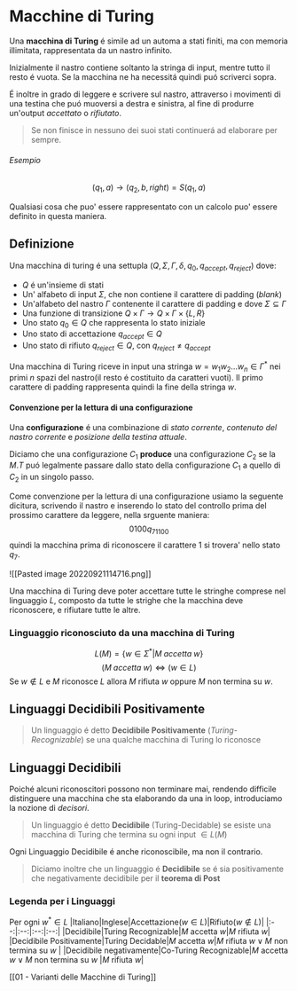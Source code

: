 # Macchine di Turing
Una **macchina di Turing** é simile ad un automa a stati finiti, ma con memoria illimitata, rappresentata da un nastro infinito.

Inizialmente il nastro contiene soltanto la stringa di input, mentre tutto il resto é vuota. Se la macchina ne ha necessitá quindi puó scriverci sopra.

É inoltre in grado di leggere e scrivere sul nastro, attraverso i movimenti di una testina che puó muoversi a destra e sinistra, al fine di produrre un'output *accettato* o *rifiutato*. 

> Se non finisce in nessuno dei suoi stati continuerá ad elaborare per sempre.

###### Esempio
$$(q_1,a)\to(q_2,b,right)=S(q_1,a)$$

Qualsiasi cosa che puo' essere rappresentato con un calcolo puo' essere definito in questa maniera.
## Definizione
Una macchina di turing é una settupla $(Q,\Sigma,\Gamma,\delta,q_0,q_{accept},q_{reject})$
dove:
- $Q$ é un'insieme di stati
- Un' alfabeto di input $\Sigma$, che non contiene il carattere di padding (*blank*)
- Un'alfabeto del nastro $\Gamma$ contenente il carattere di padding e dove $\Sigma\subseteq\Gamma$
- Una funzione di transizione $Q\times\Gamma\to Q\times\Gamma\times\{L,R\}$
- Uno stato $q_0\in Q$ che rappresenta lo stato iniziale 
- Uno stato di accettazione $q_{accept}\in Q$
- Uno stato di rifiuto $q_{reject}\in Q$, con $q_{reject}\ne q_{accept}$

Una macchina di Turing riceve in input una stringa $w=w_1w_2\dots w_n\in\Gamma^*$ nei primi $n$ spazi del nastro(il resto é costituito da caratteri vuoti). Il primo carattere di padding rappresenta quindi la fine della stringa $w$.

#### Convenzione per la lettura di una configurazione
Una **configurazione** é una combinazione di *stato corrente*, *contenuto del nastro corrente* e *posizione della testina attuale*.

Diciamo che una configurazione $C_1$ **produce** una configurazione $C_2$ se la $M.T$ puó  legalmente passare dallo stato della configurazione $C_1$ a quello di $C_2$ in un singolo passo.

Come convenzione per la lettura di una configurazione usiamo la seguente dicitura, scrivendo il nastro e inserendo lo stato del controllo prima del prossimo carattere da leggere, nella srguente maniera:
$$0100q_71100$$
quindi la macchina prima di riconoscere il carattere 1 si trovera' nello stato $q_7$.

![[Pasted image 20220921114716.png]]

Una macchina di Turing deve poter accettare tutte le stringhe comprese nel linguaggio $L$, composto da tutte le strighe che la macchina deve riconoscere, e rifiutare tutte le altre.

### Linguaggio riconosciuto da una macchina di Turing
$$L(M)=\{w\in \Sigma^*|M\; accetta\; w\}$$
$$(M\;accetta\;w)\iff(w\in L)$$
Se $w\notin L$ e $M$ riconosce $L$ allora $M$ rifiuta $w$ oppure $M$ non termina su $w$.

## Linguaggi Decidibili Positivamente
> Un linguaggio é detto **Decidibile Positivamente** (*Turing-Recognizable*) se una qualche macchina di Turing lo riconosce

## Linguaggi Decidibili
Poiché alcuni riconoscitori possono non terminare mai, rendendo difficile distinguere una macchina che sta elaborando da una in loop, introduciamo la nozione di *decisori*.

> Un linguaggio é detto **Decidibile** (Turing-Decidable) se esiste una macchina di Turing che termina su ogni input $\in L(M)$ 

Ogni Linguaggio Decidibile é anche riconoscibile, ma non il contrario.

> Diciamo inoltre che un linguaggio é **Decidibile** se é sia positivamente che negativamente decidibile per il **teorema di Post**

### Legenda per i Linguaggi
Per ogni $w^*\in L$
|Italiano|Inglese|Accettazione($w\in L$)|Rifiuto($w\notin L$)|
|:--:|:--:|:--:|:--:|
|Decidibile|Turing Recognizable|$M$ accetta $w$|$M$ rifiuta $w$|
|Decidibile Positivamente|Turing Decidable|$M$ accetta $w$|$M$ rifiuta $w\;\lor\;M$ non termina su $w$ |
|Decidibile negativamente|Co-Turing Recognizable|$M$ accetta $w\;\lor\;M$ non termina su $w$ |$M$ rifiuta $w$|

[[01 - Varianti delle Macchine di Turing]]